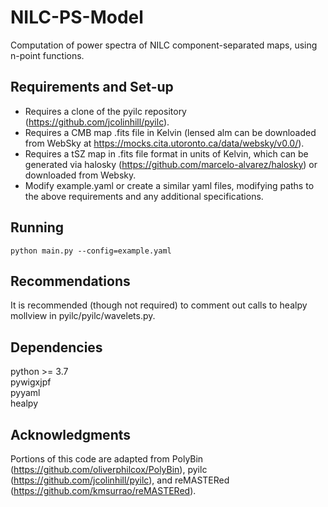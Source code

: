 # NILC-PS-Model
Computation of power spectra of NILC component-separated maps, using n-point functions.

## Requirements and Set-up
 - Requires a clone of the pyilc repository (https://github.com/jcolinhill/pyilc). 
 - Requires a CMB map .fits file in Kelvin (lensed alm can be downloaded from WebSky at https://mocks.cita.utoronto.ca/data/websky/v0.0/). 
 - Requires a tSZ map in .fits file format in units of Kelvin, which can be generated via halosky (https://github.com/marcelo-alvarez/halosky) or downloaded from Websky.
 - Modify example.yaml or create a similar yaml files, modifying paths to the above requirements and any additional specifications.

## Running      
```python main.py --config=example.yaml```  

## Recommendations
It is recommended (though not required) to comment out calls to healpy mollview in pyilc/pyilc/wavelets.py.

## Dependencies
python >= 3.7  
pywigxjpf    
pyyaml   
healpy   

## Acknowledgments
Portions of this code are adapted from PolyBin (https://github.com/oliverphilcox/PolyBin), pyilc (https://github.com/jcolinhill/pyilc), and reMASTERed (https://github.com/kmsurrao/reMASTERed).


